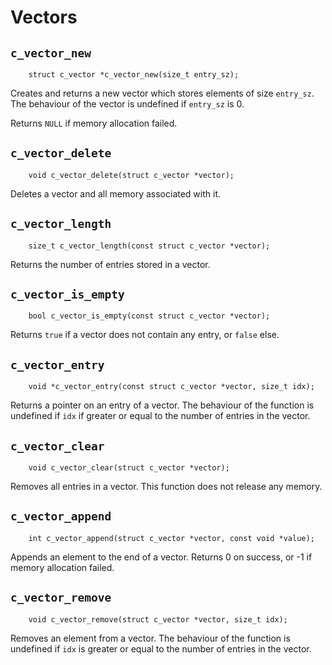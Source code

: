 
# Vectors

## `c_vector_new`
~~~ {.c}
    struct c_vector *c_vector_new(size_t entry_sz);
~~~

Creates and returns a new vector which stores elements of size `entry_sz`.
The behaviour of the vector is undefined if `entry_sz` is 0.

Returns `NULL` if memory allocation failed.

## `c_vector_delete`
~~~ {.c}
    void c_vector_delete(struct c_vector *vector);
~~~

Deletes a vector and all memory associated with it.

## `c_vector_length`
~~~ {.c}
    size_t c_vector_length(const struct c_vector *vector);
~~~

Returns the number of entries stored in a vector.

## `c_vector_is_empty`
~~~ {.c}
    bool c_vector_is_empty(const struct c_vector *vector);
~~~

Returns `true` if a vector does not contain any entry, or `false` else.

## `c_vector_entry`
~~~ {.c}
    void *c_vector_entry(const struct c_vector *vector, size_t idx);
~~~

Returns a pointer on an entry of a vector. The behaviour of the function is
undefined if `idx` if greater or equal to the number of entries in the vector.

## `c_vector_clear`
~~~ {.c}
    void c_vector_clear(struct c_vector *vector);
~~~

Removes all entries in a vector. This function does not release any memory.

## `c_vector_append`
~~~ {.c}
    int c_vector_append(struct c_vector *vector, const void *value);
~~~

Appends an element to the end of a vector. Returns 0 on success, or -1 if
memory allocation failed.

## `c_vector_remove`
~~~ {.c}
    void c_vector_remove(struct c_vector *vector, size_t idx);
~~~

Removes an element from a vector. The behaviour of the function is undefined
if `idx` is greater or equal to the number of entries in the vector.
